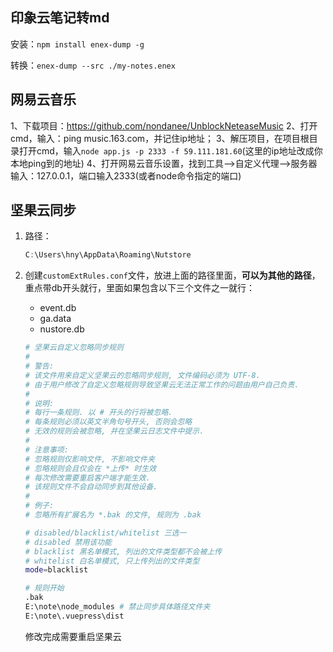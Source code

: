 ## 印象云笔记转md

安装：`npm install enex-dump -g`

转换：`enex-dump --src ./my-notes.enex`



## 网易云音乐

1、下载项目：https://github.com/nondanee/UnblockNeteaseMusic
2、打开cmd，输入：ping music.163.com，并记住ip地址；
3、解压项目，在项目根目录打开cmd，输入`node app.js -p 2333 -f 59.111.181.60`(这里的ip地址改成你本地ping到的地址)
4、打开网易云音乐设置，找到工具-->自定义代理-->服务器输入：127.0.0.1，端口输入2333(或者node命令指定的端口)



## 坚果云同步

1. 路径：

   ```js
   C:\Users\hny\AppData\Roaming\Nutstore
   ```

2. 创建`customExtRules.conf`文件，放进上面的路径里面，**可以为其他的路径**，重点带db开头就行，里面如果包含以下三个文件之一就行：

   * event.db
   * ga.data
   * nustore.db

   ```bash
   # 坚果云自定义忽略同步规则
   # 
   # 警告:
   # 该文件用来自定义坚果云的忽略同步规则, 文件编码必须为 UTF-8.
   # 由于用户修改了自定义忽略规则导致坚果云无法正常工作的问题由用户自己负责.
   #
   # 说明:
   # 每行一条规则. 以 # 开头的行将被忽略.
   # 每条规则必须以英文半角句号开头, 否则会忽略
   # 无效的规则会被忽略, 并在坚果云日志文件中提示.
   #
   # 注意事项:
   # 忽略规则仅影响文件, 不影响文件夹
   # 忽略规则会且仅会在 *上传* 时生效
   # 每次修改需要重启客户端才能生效.
   # 该规则文件不会自动同步到其他设备.
   #
   # 例子:
   # 忽略所有扩展名为 *.bak 的文件, 规则为 .bak
   
   # disabled/blacklist/whitelist 三选一
   # disabled 禁用该功能
   # blacklist 黑名单模式, 列出的文件类型都不会被上传
   # whitelist 白名单模式, 只上传列出的文件类型
   mode=blacklist

   # 规则开始
   .bak
   E:\note\node_modules # 禁止同步具体路径文件夹
   E:\note\.vuepress\dist
   ```
   
   修改完成需要重启坚果云

